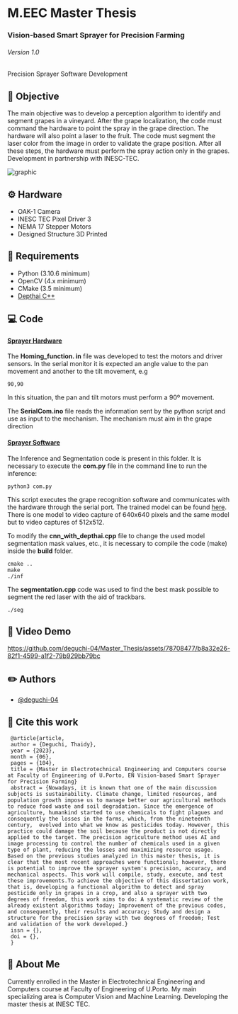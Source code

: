 # M.EEC Master Thesis
### Vision-based Smart Sprayer for Precision Farming

###### Version 1.0

Precision Sprayer Software Development 

## :dart: Objective

The main objective was to develop a perception algorithm to identify and segment grapes in a vineyard. After the grape localization, the code must command the hardware to point the spray in the grape direction. The hardware will also point a laser to the fruit. The code must segment the laser color from the image in order to validate the grape position. After all these steps, the hardware must perform the spray action only in the grapes. Development in partnership with INESC-TEC.

![graphic](https://github.com/deguchi-04/Master_Thesis/assets/78708477/61a16b9b-90f2-4a63-ad21-002ee60095e9)


## :gear: Hardware
- OAK-1 Camera
- INESC TEC Pixel Driver 3
- NEMA 17 Stepper Motors
- Designed Structure 3D Printed

## :book: Requirements
- Python (3.10.6 minimum)
- OpenCV (4.x minimum)
- CMake (3.5 minimum)
- [Depthai C++](https://github.com/luxonis/depthai-core)

## :computer: Code
 #### [Sprayer Hardware](https://gitlab.inesctec.pt/agrob/UltraPrecisionSprayer/-/tree/main/hardware_spray)

The **Homing_function. in** file was developed to test the motors and driver sensors. In the serial monitor it is expected an angle value to the pan movement and another to the tilt movement, e.g

    90,90

In this situation, the pan and tilt motors must perform a 90º movement.

The **SerialCom.ino** file reads the information sent by the python script and use as input to the mechanism. The mechanism must aim in the grape direction

 #### [Sprayer Software](https://gitlab.inesctec.pt/agrob/UltraPrecisionSprayer/-/tree/main/software_spray)
The Inference and Segmentation code is present in this folder.
It is necessary to execute the **com.py** file in the command line to run the inference:
    
    python3 com.py

This script executes the grape recognition software and communicates with the hardware through the serial port. The trained model can be found [here](https://gitlab.inesctec.pt/agrob/UltraPrecisionSprayer/-/tree/main/software_spray/src/files/yolo8n_model_best). There is one model to video capture of 640x640 pixels and the same model but to video captures of 512x512.

To modify the **cnn_with_depthai.cpp** file to change the used model segmentation mask values, etc., it is necessary to compile the code (make) inside the **build** folder.

    cmake ..
    make
    ./inf

The **segmentation.cpp** code was used to find the best mask possible to segment the red laser with the aid of trackbars.

    ./seg

## :movie_camera: Video Demo



https://github.com/deguchi-04/Master_Thesis/assets/78708477/b8a32e26-82f1-4599-a1f2-79b929bb79bc



## :pencil2: Authors

- [@deguchi-04](https://github.com/deguchi-04)

## :memo: Cite this work

     @article{article,
     author = {Deguchi, Thaidy},
     year = {2023},
     month = {06},
     pages = {104},
     title = {Master in Electrotechnical Engineering and Computers course at Faculty of Engineering of U.Porto, EN Vision-based Smart Sprayer for Precision Farming}
     abstract = {Nowadays, it is known that one of the main discussion subjects is sustainability. Climate change, limited resources, and population growth impose us to manage better our agricultural methods to reduce food waste and soil degradation. Since the emergence of agriculture, humankind started to use chemicals to fight plagues and consequently the losses in the farms, which, from the nineteenth century,  evolved into what we know as pesticides today. However, this practice could damage the soil because the product is not directly applied to the target. The precision agriculture method uses AI and image processing to control the number of chemicals used in a given type of plant, reducing the losses and maximizing resource usage. Based on the previous studies analyzed in this master thesis, it is clear that the most recent approaches were functional; however, there is potential to improve the sprayer system's precision, accuracy, and mechanical aspects. This work will compile, study, execute, and test these improvements.To achieve the objective of this dissertation work, that is, developing a functional algorithm to detect and spray pesticide only in grapes in a crop, and also a sprayer with two degrees of freedom, this work aims to do: A systematic review of the already existent algorithms today; Improvement of the previous codes, and consequently, their results and accuracy; Study and design a structure for the precision spray with two degrees of freedom; Test and validation of the work developed.}
     issn = {},
     doi = {},
     }
     
## 🚀 About Me
Currently enrolled in the Master in Electrotechnical Engineering and Computers course at Faculty of Engineering of U.Porto. My main specializing area is Computer Vision and Machine Learning. Developing the master thesis at INESC TEC.

